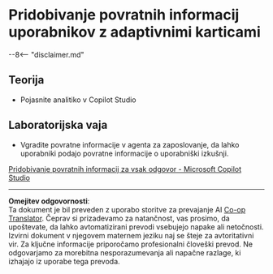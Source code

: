 <!--
CO_OP_TRANSLATOR_METADATA:
{
  "original_hash": "729a62989ca37495e9c42888d3933137",
  "translation_date": "2025-10-20T23:01:20+00:00",
  "source_file": "docs/operative-preview/11-obtain-user-feedback/README.md",
  "language_code": "sl"
}
-->
# Pridobivanje povratnih informacij uporabnikov z adaptivnimi karticami

--8<-- "disclaimer.md"

## Teorija

- Pojasnite analitiko v Copilot Studio

## Laboratorijska vaja

- Vgradite povratne informacije v agenta za zaposlovanje, da lahko uporabniki podajo povratne informacije o uporabniški izkušnji.

[Pridobivanje povratnih informacij za vsak odgovor - Microsoft Copilot Studio](https://learn.microsoft.com/microsoft-copilot-studio/guidance/adaptive-card-add-feedback-for-every-response)

---

**Omejitev odgovornosti**:  
Ta dokument je bil preveden z uporabo storitve za prevajanje AI [Co-op Translator](https://github.com/Azure/co-op-translator). Čeprav si prizadevamo za natančnost, vas prosimo, da upoštevate, da lahko avtomatizirani prevodi vsebujejo napake ali netočnosti. Izvirni dokument v njegovem maternem jeziku naj se šteje za avtoritativni vir. Za ključne informacije priporočamo profesionalni človeški prevod. Ne odgovarjamo za morebitna nesporazumevanja ali napačne razlage, ki izhajajo iz uporabe tega prevoda.